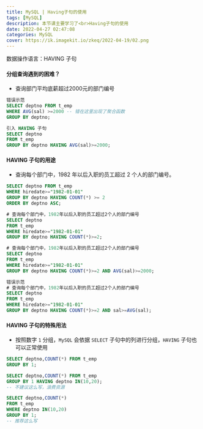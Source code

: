 ```yaml
---
title: MySQL | Having子句的使用
tags: [MySQL]
description: 本节课主要学习了<br>Having子句的使用
date: 2022-04-27 02:47:08
categories: MySQL
cover: https://ik.imagekit.io/zkeq/2022-04-19/02.png
---
```


数据操作语言：HAVING 子句

#### 分组查询遇到的困难？

- 查询部门平均底薪超过2000元的部门编号

```SQL
错误示范
SELECT deptno FROM t_emp
WHERE AVG(sal) >=2000 -- 错在这里出现了聚合函数
GROUP BY deptno;
```

```SQL
引入 HAVING 子句
SELECT deptno
FROM t_emp
GROUP BY deptno HAVING AVG(sal)>=2000;
```

#### HAVING 子句的用途

- 查询每个部门中，1982 年以后入职的员工超过 2 个人的部门编号。

```SQL
SELECT deptno FROM t_emp
WHERE hiredate>="1982-01-01"
GROUP BY deptno HAVING COUNT(*) >= 2
ORDER BY deptno ASC;
```

```SQL
# 查询每个部门中，1982年以后入职的员工超过2个人的部门编号
SELECT deptno
FROM t_emp
WHERE hiredate>="1982-01-01"
GROUP BY deptno HAVING COUNT(*)>=2;
```

```SQL
# 查询每个部门中，1982年以后入职的员工超过2个人的部门编号
SELECT deptno
FROM t_emp
WHERE hiredate>="1982-01-01"
GROUP BY deptno HAVING COUNT(*)>=2 AND AVG(sal)>=2000;
```

```SQL
错误示范
# 查询每个部门中，1982年以后入职的员工超过2个人的部门编号
SELECT deptno
FROM t_emp
WHERE hiredate>="1982-01-01"
GROUP BY deptno HAVING COUNT(*)>=2 AND sal>=AVG(sal);
```

#### HAVING 子句的特殊用法

- 按照数字 `1` 分组，`MySQL` 会依据 `SELECT` 子句中的列进行分组，`HAVING` 子句也可以正常使用

```SQL
SELECT deptno,COUNT(*) FROM t_emp
GROUP BY 1;

SELECT deptno,COUNT(*) FROM t_emp
GROUP BY 1 HAVING deptno IN(10,20);
-- 不建议这么写，浪费资源
```

```SQL
SELECT deptno,COUNT(*) 
FROM t_emp
WHERE deptno IN(10,20)
GROUP BY 1;
-- 推荐这么写
```

